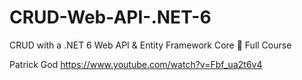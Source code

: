 # CRUD-Web-API-.NET-6
CRUD with a .NET 6 Web API &amp; Entity Framework Core 🚀 Full Course

Patrick God https://www.youtube.com/watch?v=Fbf_ua2t6v4
